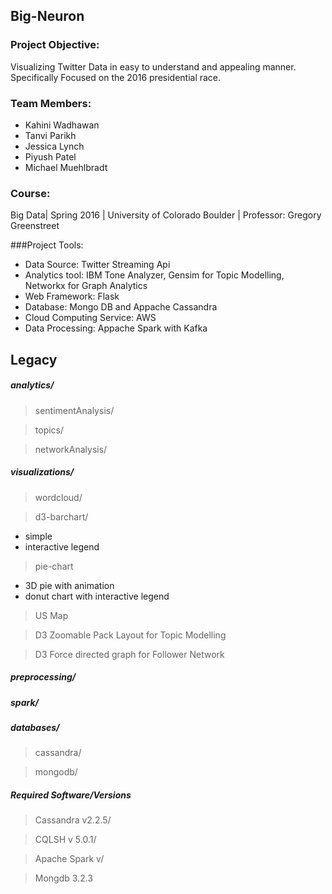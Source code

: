 ## Big-Neuron
### Project Objective:
Visualizing Twitter Data in easy to understand and appealing manner.
Specifically Focused on the 2016 presidential race.
### Team Members:
+ Kahini Wadhawan
+ Tanvi Parikh
+ Jessica Lynch
+ Piyush Patel
+ Michael Muehlbradt

### Course:
Big Data| Spring 2016 | University of Colorado Boulder | Professor: Gregory Greenstreet

###Project Tools:
+ Data Source: Twitter Streaming Api
+ Analytics tool: IBM Tone Analyzer, Gensim for Topic Modelling, Networkx for Graph Analytics
+ Web Framework: Flask
+ Database: Mongo DB and Appache Cassandra
+ Cloud Computing Service: AWS
+ Data Processing: Appache Spark with Kafka


## Legacy
##### analytics/  
> sentimentAnalysis/ 

> topics/

> networkAnalysis/

##### visualizations/  
> wordcloud/  

> d3-barchart/
 - simple
 - interactive legend

> pie-chart
 - 3D pie with animation
 - donut chart with interactive legend

> US Map

> D3 Zoomable Pack Layout for Topic Modelling 

> D3 Force directed graph for Follower Network

##### preprocessing/  
##### spark/  
##### databases/ 
> cassandra/

> mongodb/

##### Required Software/Versions

> Cassandra v2.2.5/

> CQLSH v 5.0.1/

> Apache Spark v/

> Mongdb 3.2.3


